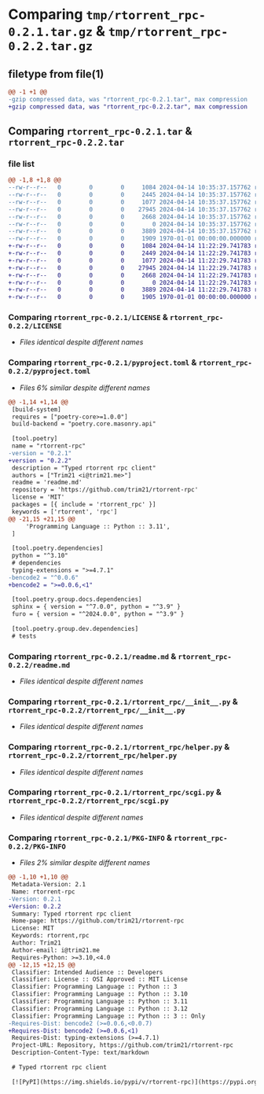 # Comparing `tmp/rtorrent_rpc-0.2.1.tar.gz` & `tmp/rtorrent_rpc-0.2.2.tar.gz`

## filetype from file(1)

```diff
@@ -1 +1 @@
-gzip compressed data, was "rtorrent_rpc-0.2.1.tar", max compression
+gzip compressed data, was "rtorrent_rpc-0.2.2.tar", max compression
```

## Comparing `rtorrent_rpc-0.2.1.tar` & `rtorrent_rpc-0.2.2.tar`

### file list

```diff
@@ -1,8 +1,8 @@
--rw-r--r--   0        0        0     1084 2024-04-14 10:35:37.157762 rtorrent_rpc-0.2.1/LICENSE
--rw-r--r--   0        0        0     2445 2024-04-14 10:35:37.157762 rtorrent_rpc-0.2.1/pyproject.toml
--rw-r--r--   0        0        0     1077 2024-04-14 10:35:37.157762 rtorrent_rpc-0.2.1/readme.md
--rw-r--r--   0        0        0    27945 2024-04-14 10:35:37.157762 rtorrent_rpc-0.2.1/rtorrent_rpc/__init__.py
--rw-r--r--   0        0        0     2668 2024-04-14 10:35:37.157762 rtorrent_rpc-0.2.1/rtorrent_rpc/helper.py
--rw-r--r--   0        0        0        0 2024-04-14 10:35:37.157762 rtorrent_rpc-0.2.1/rtorrent_rpc/py.typed
--rw-r--r--   0        0        0     3889 2024-04-14 10:35:37.157762 rtorrent_rpc-0.2.1/rtorrent_rpc/scgi.py
--rw-r--r--   0        0        0     1909 1970-01-01 00:00:00.000000 rtorrent_rpc-0.2.1/PKG-INFO
+-rw-r--r--   0        0        0     1084 2024-04-14 11:22:29.741783 rtorrent_rpc-0.2.2/LICENSE
+-rw-r--r--   0        0        0     2449 2024-04-14 11:22:29.741783 rtorrent_rpc-0.2.2/pyproject.toml
+-rw-r--r--   0        0        0     1077 2024-04-14 11:22:29.741783 rtorrent_rpc-0.2.2/readme.md
+-rw-r--r--   0        0        0    27945 2024-04-14 11:22:29.741783 rtorrent_rpc-0.2.2/rtorrent_rpc/__init__.py
+-rw-r--r--   0        0        0     2668 2024-04-14 11:22:29.741783 rtorrent_rpc-0.2.2/rtorrent_rpc/helper.py
+-rw-r--r--   0        0        0        0 2024-04-14 11:22:29.741783 rtorrent_rpc-0.2.2/rtorrent_rpc/py.typed
+-rw-r--r--   0        0        0     3889 2024-04-14 11:22:29.741783 rtorrent_rpc-0.2.2/rtorrent_rpc/scgi.py
+-rw-r--r--   0        0        0     1905 1970-01-01 00:00:00.000000 rtorrent_rpc-0.2.2/PKG-INFO
```

### Comparing `rtorrent_rpc-0.2.1/LICENSE` & `rtorrent_rpc-0.2.2/LICENSE`

 * *Files identical despite different names*

### Comparing `rtorrent_rpc-0.2.1/pyproject.toml` & `rtorrent_rpc-0.2.2/pyproject.toml`

 * *Files 6% similar despite different names*

```diff
@@ -1,14 +1,14 @@
 [build-system]
 requires = ["poetry-core>=1.0.0"]
 build-backend = "poetry.core.masonry.api"
 
 [tool.poetry]
 name = "rtorrent-rpc"
-version = "0.2.1"
+version = "0.2.2"
 description = "Typed rtorrent rpc client"
 authors = ["Trim21 <i@trim21.me>"]
 readme = 'readme.md'
 repository = 'https://github.com/trim21/rtorrent-rpc'
 license = 'MIT'
 packages = [{ include = 'rtorrent_rpc' }]
 keywords = ['rtorrent', 'rpc']
@@ -21,15 +21,15 @@
     'Programming Language :: Python :: 3.11',
 ]
 
 [tool.poetry.dependencies]
 python = "^3.10"
 # dependencies
 typing-extensions = ">=4.7.1"
-bencode2 = "^0.0.6"
+bencode2 = ">=0.0.6,<1"
 
 [tool.poetry.group.docs.dependencies]
 sphinx = { version = "^7.0.0", python = "^3.9" }
 furo = { version = "^2024.0.0", python = "^3.9" }
 
 [tool.poetry.group.dev.dependencies]
 # tests
```

### Comparing `rtorrent_rpc-0.2.1/readme.md` & `rtorrent_rpc-0.2.2/readme.md`

 * *Files identical despite different names*

### Comparing `rtorrent_rpc-0.2.1/rtorrent_rpc/__init__.py` & `rtorrent_rpc-0.2.2/rtorrent_rpc/__init__.py`

 * *Files identical despite different names*

### Comparing `rtorrent_rpc-0.2.1/rtorrent_rpc/helper.py` & `rtorrent_rpc-0.2.2/rtorrent_rpc/helper.py`

 * *Files identical despite different names*

### Comparing `rtorrent_rpc-0.2.1/rtorrent_rpc/scgi.py` & `rtorrent_rpc-0.2.2/rtorrent_rpc/scgi.py`

 * *Files identical despite different names*

### Comparing `rtorrent_rpc-0.2.1/PKG-INFO` & `rtorrent_rpc-0.2.2/PKG-INFO`

 * *Files 2% similar despite different names*

```diff
@@ -1,10 +1,10 @@
 Metadata-Version: 2.1
 Name: rtorrent-rpc
-Version: 0.2.1
+Version: 0.2.2
 Summary: Typed rtorrent rpc client
 Home-page: https://github.com/trim21/rtorrent-rpc
 License: MIT
 Keywords: rtorrent,rpc
 Author: Trim21
 Author-email: i@trim21.me
 Requires-Python: >=3.10,<4.0
@@ -12,15 +12,15 @@
 Classifier: Intended Audience :: Developers
 Classifier: License :: OSI Approved :: MIT License
 Classifier: Programming Language :: Python :: 3
 Classifier: Programming Language :: Python :: 3.10
 Classifier: Programming Language :: Python :: 3.11
 Classifier: Programming Language :: Python :: 3.12
 Classifier: Programming Language :: Python :: 3 :: Only
-Requires-Dist: bencode2 (>=0.0.6,<0.0.7)
+Requires-Dist: bencode2 (>=0.0.6,<1)
 Requires-Dist: typing-extensions (>=4.7.1)
 Project-URL: Repository, https://github.com/trim21/rtorrent-rpc
 Description-Content-Type: text/markdown
 
 # Typed rtorrent rpc client
 
 [![PyPI](https://img.shields.io/pypi/v/rtorrent-rpc)](https://pypi.org/project/rtorrent-rpc/)
```

